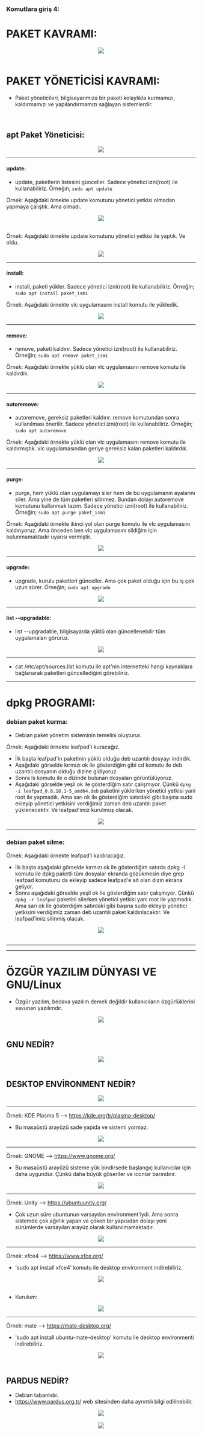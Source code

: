 ### **Komutlara giriş 4:**

 # PAKET KAVRAMI:
  
 <div align="center">
	<img src="https://github.com/ismailkaya32/temel_linux_401/assets/122615472/8e105bdc-9cee-4ede-979b-fca1030aaa58"/>
</div>

 <br/>

# PAKET YÖNETİCİSİ KAVRAMI:

- Paket yöneticileri, bilgisayarımıza bir paketi kolaylıkla kurmamızı, kaldırmamızı ve yapılandırmamızı sağlayan sistemlerdir.

<br/>

## apt Paket Yöneticisi:

  <div align="center">
	<img src="https://github.com/ismailkaya32/temel_linux_401/assets/122615472/7a493149-7d5c-496e-9bff-b2c857cc77ee"/> 
</div> 

- ---
#### update:
- update, paketlerin listesini günceller. Sadece yönetici izni(root) ile kullanabiliriz. Örneğin; `sudo apt update`

Örnek: Aşağıdaki örnekte update komutunu yönetici yetkisi olmadan yapmaya çalıştık. Ama olmadı.

  <div align="center">
	<img src="https://github.com/ismailkaya32/temel_linux_401/assets/122615472/d8836db7-6ea7-4ffe-82cd-ab51de5ca7cb"/>
</div>

 <br/>
 
Örnek: Aşağıdaki örnekte update komutunu yönetici yetkisi ile yaptık. Ve oldu.
 <div align="center">
	<img src="https://github.com/ismailkaya32/temel_linux_401/assets/122615472/b1a657cb-23db-4298-aaa5-88604e272f84"/>
</div>

- ---
#### install:

- install, paketi yükler. Sadece yönetici izni(root) ile kullanabiliriz.  Örneğin; `sudo apt install paket_ismi`

Örnek: Aşağıdaki örnekte vlc uygulamasını install komutu ile yükledik. 
  
<div align="center">
	<img src="https://github.com/ismailkaya32/temel_linux_401/assets/122615472/5a342254-3673-4028-b299-af6f263e53bc"/>
</div>

- ---
#### remove:
 
- remove, paketi kaldırır. Sadece yönetici izni(root) ile kullanabiliriz. Örneğin; `sudo apt remove paket_ismi`

Örnek: Aşağıdaki örnekte yüklü olan vlc uygulamasını remove komutu ile kaldırdık. 

<div align="center">
	<img src="https://github.com/ismailkaya32/temel_linux_401/assets/122615472/4b4d0d3d-11d1-4860-b15c-2db4062d04a6"/>
</div>

- ---
#### autoremove:
 
- autoremove, gereksiz paketleri kaldırır. remove komutundan sonra kullanılması önerilir. Sadece yönetici izni(root) ile kullanabiliriz. Örneğin;  `sudo apt autoremove`

Örnek: Aşağıdaki örnekte yüklü olan vlc uygulamasını remove komutu ile kaldırmıştık. vlc uygulamasından geriye gereksiz kalan paketleri kaldırdık.

<div align="center">
	<img src="https://github.com/ismailkaya32/temel_linux_401/assets/122615472/9f1552f2-1ace-450b-9728-70243d09550e"/>
</div>

- ---
#### purge:
 
- purge, hem yüklü olan uygulamayı siler hem de bu uygulamanın ayalarını siler. Ama yine de tüm paketleri silinmez. Bundan dolayı autoremove komutunu kullanmak lazım. Sadece yönetici izni(root) ile kullanabiliriz. Örneğin;  `sudo apt purge paket_ismi`

Örnek: Aşağıdaki örnekte ikinci yol olan purge komutu ile vlc uygulamasını kaldırıyoruz. Ama önceden ben vlc uygulamasını sildiğim için bulunmamaktadır uyarısı vermiştir. 

<div align="center">
	<img src="https://github.com/ismailkaya32/temel_linux_401/assets/122615472/b61e952f-f486-442f-ba73-268687124780"/>
</div>

- ---
#### upgrade:
 
- upgrade, kurulu paketleri günceller. Ama çok paket olduğu için bu iş çok uzun sürer. Örneğin;  `sudo apt upgrade`

<div align="center">
	<img src="https://github.com/ismailkaya32/temel_linux_401/assets/122615472/5d8d32e8-54f5-4397-9d50-874d711dc7e1"/>
</div>

- ---
#### list --upgradable:

 - list --upgradable, bilgisayarda yüklü olan güncellenebilir tüm uygulamaları görürüz.

<div align="center">
	<img src="https://github.com/ismailkaya32/temel_linux_401/assets/122615472/62a8ed06-5434-43c1-a033-be266773b9a5"/> 
</div>

- ---

- cat /etc/apt/sources.list komutu ile apt'nin internetteki hangi kaynaklara bağlanarak paketleri güncellediğini görebiliriz.
 
- ---
# dpkg PROGRAMI:

### debian paket kurma:
- Debian paket yönetim sisteminin temelini oluşturur.

Örnek: Aşağıdaki örnekte leafpad'i kuracağız.
- İlk başta leafpad'in paketinin yüklü olduğu deb uzantılı dosyayı indirdik. 
- Aşağıdaki görselde kırmızı ok ile gösterdiğim gibi cd komutu ile deb uzantılı dosyanın olduğu dizine gidiyoruz.
- Sonra ls komutu ile o dizinde bulunan dosyaları görüntülüyoruz.
- Aşağıdaki görselde yeşil ok ile gösterdiğim satır çalışmıyor. Çünkü `dpkg -i leafpad_0.8.18.1-5_amd64.deb` paketini yüklerken yönetici yetkisi yani root ile yapmadık. Ama sarı ok ile gösterdiğim satırdaki gibi başına sudo ekleyip yönetici yetkisini verdiğimiz zaman deb uzantılı paket yüklenecektir. Ve leafpad'imiz kurulmuş olacak. 

<div align="center">
	<img src="https://github.com/ismailkaya32/temel_linux_401/assets/122615472/bf845942-04f4-4439-8316-841d559b8807"/> 
</div>
 
- ---

### debian paket silme:

Örnek: Aşağıdaki örnekte leafpad'i kaldıracağız.
- İlk başta aşağıdaki görselde kırmızı ok ile gösterdiğim satırda dpkg -l komutu ile dpkg paketli tüm dosyalar ekranda gözükmesin diye grep leafpad komutunu da ekleyip sadece leafpad'e ait olan dizin ekrana geliyor.
- Sonra aşağıdaki görselde yeşil ok ile gösterdiğim satır çalışmıyor. Çünkü `dpkg -r leafpad` paketini silerken yönetici yetkisi yani root ile yapmadık. Ama sarı ok ile gösterdiğim satırdaki gibi başına sudo ekleyip yönetici yetkisini verdiğimiz zaman deb uzantılı paket kaldırılacaktır. Ve leafpad'imiz silinmiş olacak. 

<div align="center">
	<img src="https://github.com/ismailkaya32/temel_linux_401/assets/122615472/69341bf3-231e-4e02-9d1b-bbd9abfba3b4"/> 
</div>    

 <br/>

 - ---
 - ---
 
# ÖZGÜR YAZILIM DÜNYASI VE GNU/Linux

- Özgür yazılım, bedava yazılım demek değildir kullanıcıların özgürlüklerini savunan yazılımdır.

<div align="center">
	<img src="https://github.com/ismailkaya32/temel_linux_401/assets/122615472/c94f51fc-f6cd-40e8-9157-72f09f9576d5"/>
</div>

 <br/>

 ## GNU NEDİR?

<div align="center">
	<img src="https://github.com/ismailkaya32/temel_linux_401/assets/122615472/c130d5be-a412-4e55-9e37-23ab5247f0a2"/>
</div>

 <br/>

## DESKTOP ENVİRONMENT NEDİR?

<div align="center">
	<img src="https://github.com/ismailkaya32/temel_linux_401/assets/122615472/4ce820eb-0b18-425e-ba3a-360ba8e46372"/>
</div>

- ---

Örnek: KDE Plasma 5  --> https://kde.org/tr/plasma-desktop/

- Bu masaüstü arayüzü sade yapıda ve sistemi yormaz.

<div align="center">
	<img src="https://github.com/ismailkaya32/temel_linux_401/assets/122615472/d206f0b6-556c-451a-a8cb-46e793d0ec11"/>
</div>

- ---

Örnek: GNOME  --> https://www.gnome.org/

- Bu masaüstü arayüzü sisteme yük bindirsede başlangıç kullanıcılar için daha uygundur. Çünkü daha büyük göserller ve iconlar barındırır. 

<div align="center">
	<img src="https://github.com/ismailkaya32/temel_linux_401/assets/122615472/ba5cce0a-29ce-45dc-9425-ec99441f0076"/>
</div>

 - ---

Örnek: Unity -->  https://ubuntuunity.org/

- Çok uzun süre ubuntunun varsayılan environment'iydi. Ama sonra sistemde çok ağırlık yapan ve çöken bir yapısıdan dolayı yeni sürümlerde varsayılan arayüz olarak kullanılmamaktadır.
 
<div align="center">
	<img src="https://github.com/ismailkaya32/temel_linux_401/assets/122615472/0d141ca1-b438-484b-99db-d851d7b887f4"/>
</div>

 - ---

Örnek: xfce4 --> https://www.xfce.org/

- 'sudo apt install xfce4' komutu ile desktop environment indirebiliriz.
 
<div align="center">
	<img src="https://github.com/ismailkaya32/temel_linux_401/assets/122615472/bd20bd03-3f16-4ef1-8981-5b38af365ab6"/> 
</div>

 <br/>

- Kurulum:
<div align="center">
	<img src="https://github.com/ismailkaya32/temel_linux_401/assets/122615472/3eb2d018-40ce-4936-ae65-1ecc9062cc2e"/> 
</div>  

- ---

Örnek: mate -->  https://mate-desktop.org/

- 'sudo apt install ubuntu-mate-desktop' komutu ile desktop environmenti indirebiliriz.

<div align="center">
	<img src="https://github.com/ismailkaya32/temel_linux_401/assets/122615472/2e9a7f2f-ae95-44cb-b05e-af6f7271d606"/> 
</div>

 <br/>

 ## PARDUS NEDİR? 

 - Debian tabanlıdır.
 - https://www.pardus.org.tr/ web sitesinden daha ayrıntılı bilgi edilinebilir. 

 <div align="center">
	<img src="https://github.com/ismailkaya32/temel_linux_401/assets/122615472/7a419e52-c3e0-4b7d-a2dc-ce6bfa499c55"/> 
</div>

 <br/>

<div align="center">
	<img src="https://github.com/ismailkaya32/temel_linux_401/assets/122615472/0278dfd1-df60-4411-84b3-3acc92f20b2e"/>

</div>

 <br/>

 
